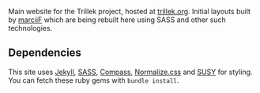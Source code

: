 Main website for the Trillek project, hosted at [trillek.org][]. Initial layouts built by [marciiF][] which are being rebuilt here using SASS and other such technologies.

## Dependencies

This site uses [Jekyll][], [SASS][], [Compass][], [Normalize.css][] and [SUSY][] for styling. You can fetch these ruby gems with `bundle install`.

[trillek.org]: http://trillek.org/
[marciiF]: http://www.reddit.com/user/marciiF
[Jekyll]: http://jekyllrb.com/
[SASS]: http://sass-lang.com/
[Compass]: http://compass-style.org/
[Normalize.css]: http://necolas.github.io/normalize.css/
[SUSY]: http://susy.oddbird.net/